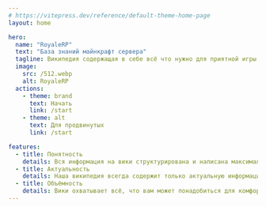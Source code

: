 ```yaml
---
# https://vitepress.dev/reference/default-theme-home-page
layout: home

hero:
  name: "RoyaleRP"
  text: "База знаний майнкрафт сервера"
  tagline: Википедия содержащая в себе всё что нужно для приятной игры на RoyaleRP
  image:
    src: /512.webp
    alt: RoyaleRP
  actions:
    - theme: brand
      text: Начать
      link: /start
    - theme: alt
      text: Для продвинутых
      link: /start

features:
  - title: Понятность
    details: Вся информация на вики структурирована и написана максимально доступным языком, чтобы вы могли легко понять механики сервера и тратить больше времени на игру, а не на изучение.
  - title: Актуальность
    details: Наша википедия всегда содержит только актуальную информацию, полностью отражающую все особенности и механики текущего игрового сезона.
  - title: Объёмность
    details: Вики охватывает всё, что вам может понадобиться для комфортной игры на сервере — от базовых команд до сложных игровых механик.
---
```


